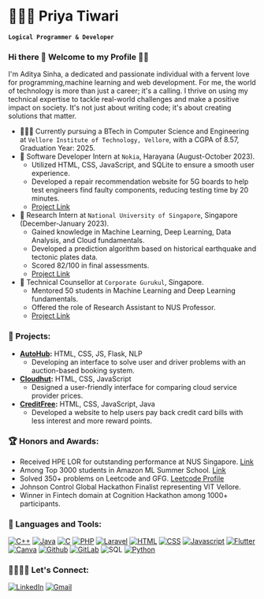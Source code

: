 # 👨🏻‍💻 Priya Tiwari
**`Logical Programmer & Developer`**

### Hi there 👋 Welcome to my Profile 🌟✨

I'm Aditya Sinha, a dedicated and passionate individual with a fervent love for programming,machine learning and web development. For me, the world of technology is more than just a career; it's a calling. I thrive on using my technical expertise to tackle real-world challenges and make a positive impact on society. It's not just about writing code; it's about creating solutions that matter.

- 🧑🏻‍🎓 Currently pursuing a BTech in Computer Science and Engineering at `Vellore Institute of Technology, Vellore`, with a CGPA of 8.57, Graduation Year: 2025.
- 🏢 Software Developer Intern at `Nokia`, Harayana (August-October 2023).
  - Utilized HTML, CSS, JavaScript, and SQLite to ensure a smooth user experience.
  - Developed a repair recommendation website for 5G boards to help test engineers find faulty components, reducing testing time by 20 minutes.
  - [Project Link](https://rb.gy/1pvm2k)
- 🏢 Research Intern at `National University of Singapore`, Singapore (December-January 2023).
  - Gained knowledge in Machine Learning, Deep Learning, Data Analysis, and Cloud fundamentals.
  - Developed a prediction algorithm based on historical earthquake and tectonic plates data.
  - Scored 82/100 in final assessments.
  - [Project Link](https://rb.gy/u7hm96)
- 🏢 Technical Counsellor at `Corporate Gurukul`, Singapore.
  - Mentored 50 students in Machine Learning and Deep Learning fundamentals.
  - Offered the role of Research Assistant to NUS Professor.
  - [Project Link](https://rb.gy/f5w4o1)

### 🚀 Projects:
- **[AutoHub](https://github.com/aditya030/AutoHub):** HTML, CSS, JS, Flask, NLP
  - Developing an interface to solve user and driver problems with an auction-based booking system.
- **[Cloudhut](https://github.com/aditya030/Cloudhut):** HTML, CSS, JavaScript
  - Designed a user-friendly interface for comparing cloud service provider prices.
- **[CreditFree](https://github.com/aditya030/CreditFree):** HTML, CSS, JavaScript, Java
  - Developed a website to help users pay back credit card bills with less interest and more reward points.

### 🏆 Honors and Awards:
- Received HPE LOR for outstanding performance at NUS Singapore. [Link](https://rb.gy/dmvplt)
- Among Top 3000 students in Amazon ML Summer School. [Link](https://rb.gy/2ibayh)
- Solved 350+ problems on Leetcode and GFG. [Leetcode Profile](https://leetcode.com/eddy03/)
- Johnson Control Global Hackathon Finalist representing VIT Vellore.
- Winner in Fintech domain at Cognition Hackathon among 1000+ participants.

### 🧰 Languages and Tools:
[![C++](https://img.shields.io/badge/C%2B%2B-00599C?style=for-the-badge&logo=c%2B%2B&logoColor=white)](https://cplusplus.com/)
[![Java](https://img.shields.io/badge/Java-ED8B00?style=for-the-badge&logo=openjdk&logoColor=white)](https://www.java.com/en/)
[![C](https://img.shields.io/badge/C-239120?style=for-the-badge&logo=c&logoColor=white)](https://learn-c.org/)
[![PHP](https://img.shields.io/badge/PHP-777BB4?style=for-the-badge&logo=php&logoColor=white)](https://www.php.net/)
[![Laravel](https://img.shields.io/badge/Laravel-FF2D20?style=for-the-badge&logo=laravel&logoColor=white)](https://laravel.com/)
[![HTML](https://img.shields.io/badge/HTML-239120?style=for-the-badge&logo=html5&logoColor=white)](https://html.com/)
[![CSS](https://img.shields.io/badge/CSS3-1572B6?style=for-the-badge&logo=css3&logoColor=white)](https://www.css3.com/)
[![Javascript](https://img.shields.io/badge/JavaScript-F7DF1E?style=for-the-badge&logo=javascript&logoColor=black)](https://www.javascript.com/)
[![Flutter](https://img.shields.io/badge/Flutter-02569B.svg?style=for-the-badge&logo=Flutter&logoColor=white)](https://flutter.dev/)
[![Canva](https://img.shields.io/badge/Canva-%2300C4CC.svg?&style=for-the-badge&logo=Canva&logoColor=white)](https://www.canva.com/en_in/)
[![Github](https://img.shields.io/badge/GitHub-100000?style=for-the-badge&logo=github&logoColor=white)](https://github.com/aditya030)
[![GitLab](https://img.shields.io/badge/GitLab-330F63?style=for-the-badge&logo=gitlab&logoColor=white)](https://gitlab.com/aditya030)
![SQL](https://img.shields.io/badge/MySQL-00000F?style=for-the-badge&logo=mysql&logoColor=white)
[![Python](https://img.shields.io/badge/Python-14354C?style=for-the-badge&logo=python&logoColor=white)](https://www.python.org/)

### 🫱🏼‍🫲🏻 Let's Connect:
[![LinkedIn](https://img.shields.io/badge/LinkedIn-0077B5?style=for-the-badge&logo=linkedin&logoColor=white)](https://www.linkedin.com/in/aditya-sinha-1207731ab/)
[![Gmail](https://img.shields.io/badge/Gmail-D14836?style=for-the-badge&logo=gmail&logoColor=white)](mailto:sinhaaditya188@gmail.com)
